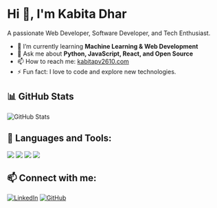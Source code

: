 # Hi 👋, I'm Kabita Dhar

A passionate Web Developer, Software Developer, and Tech Enthusiast.

- 🌱 I’m currently learning **Machine Learning & Web Development**
- 💬 Ask me about **Python, JavaScript, React, and Open Source**
- 📫 How to reach me: [kabitapv2610.com](mailto:your-email@example.com)
- ⚡ Fun fact: I love to code and explore new technologies.

## 📊 GitHub Stats
![GitHub Stats](https://github-readme-stats.vercel.app/api?username=your-github-username&show_icons=true&theme=dark)

## 🚀 Languages and Tools:
<p>
   <img src="https://img.shields.io/badge/-Python-blue?style=flat&logo=python" />
   <img src="https://img.shields.io/badge/-JavaScript-yellow?style=flat&logo=javascript" />
   <img src="https://img.shields.io/badge/-React-blue?style=flat&logo=react" />
   <img src="https://img.shields.io/badge/-Node.js-green?style=flat&logo=node.js" />
</p>

## 📫 Connect with me:
[![LinkedIn](https://img.shields.io/badge/-LinkedIn-blue?style=flat&logo=linkedin)](https://www.linkedin.com/in/kavita-dhar-5707a6228/)
[![GitHub](https://img.shields.io/badge/-GitHub-black?style=flat&logo=github)](https://github.com/your-github-username)
